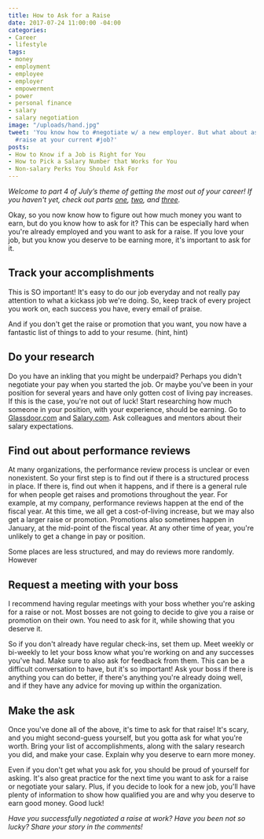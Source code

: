 ```yaml
---
title: How to Ask for a Raise
date: 2017-07-24 11:00:00 -04:00
categories:
- Career
- lifestyle
tags:
- money
- employment
- employee
- employer
- empowerment
- power
- personal finance
- salary
- salary negotiation
image: "/uploads/hand.jpg"
tweet: 'You know how to #negotiate w/ a new employer. But what about asking for a
  #raise at your current #job?'
posts:
- How to Know if a Job is Right for You
- How to Pick a Salary Number that Works for You
- Non-salary Perks You Should Ask For
---
```


*Welcome to part 4 of July’s theme of getting the most out of your career! If you haven't yet, check out parts [one](https://www.maggiegermano.com/blog/non-salary-perks-you-should-ask-for/), [two](https://www.maggiegermano.com/blog/how-to-pick-a-salary-number-that-works-for-you/), and [three](https://www.maggiegermano.com/blog/how-to-know-if-a-job-is-right-for-you/).*

Okay, so you now know how to figure out how much money you want to earn, but do you know how to ask for it? This can be especially hard when you're already employed and you want to ask for a raise. If you love your job, but you know you deserve to be earning more, it's important to ask for it.

## Track your accomplishments

This is SO important! It's easy to do our job everyday and not really pay attention to what a kickass job we're doing. So, keep track of every project you work on, each success you have, every email of praise.

And if you don't get the raise or promotion that you want, you now have a fantastic list of things to add to your resume. (hint, hint)

## Do your research

Do you have an inkling that you might be underpaid? Perhaps you didn't negotiate your pay when you started the job. Or maybe you've been in your position for several years and have only gotten cost of living pay increases. If this is the case, you're not out of luck! Start researching how much someone in your position, with your experience, should be earning. Go to [Glassdoor.com](http://www.glassdoor.com) and [Salary.com](http://www.salary.com). Ask colleagues and mentors about their salary expectations.

## Find out about performance reviews

At many organizations, the performance review process is unclear or even nonexistent. So your first step is to find out if there is a structured process in place. If there is, find out when it happens, and if there is a general rule for when people get raises and promotions throughout the year. For example, at my company, performance reviews happen at the end of the fiscal year. At this time, we all get a cost-of-living increase, but we may also get a larger raise or promotion. Promotions also sometimes happen in January, at the mid-point of the fiscal year. At any other time of year, you're unlikely to get a change in pay or position.

Some places are less structured, and may do reviews more randomly. However

## Request a meeting with your boss

I recommend having regular meetings with your boss whether you're asking for a raise or not. Most bosses are not going to decide to give you a raise or promotion on their own. You need to ask for it, while showing that you deserve it.

So if you don't already have regular check-ins, set them up. Meet weekly or bi-weekly to let your boss know what you're working on and any successes you've had. Make sure to also ask for feedback from them. This can be a difficult conversation to have, but it's so important! Ask your boss if there is anything you can do better, if there's anything you're already doing well, and if they have any advice for moving up within the organization.

## Make the ask

Once you've done all of the above, it's time to ask for that raise! It's scary, and you might second-guess yourself, but you gotta ask for what you're worth. Bring your list of accomplishments, along with the salary research you did, and make your case. Explain why you deserve to earn more money.

Even if you don't get what you ask for, you should be proud of yourself for asking. It's also great practice for the next time you want to ask for a raise or negotiate your salary. Plus, if you decide to look for a new job, you'll have plenty of information to show how qualified you are and why you deserve to earn good money. Good luck!

*Have you successfully negotiated a raise at work? Have you been not so lucky? Share your story in the comments!*